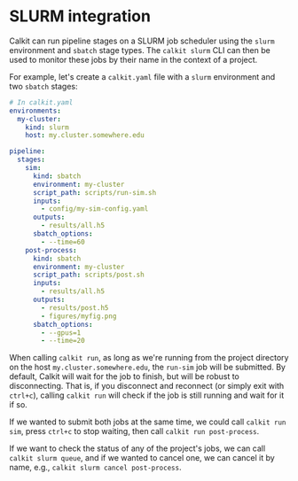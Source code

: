 # SLURM integration

Calkit can run pipeline stages on a SLURM job scheduler
using the `slurm` environment and `sbatch` stage types.
The `calkit slurm` CLI can then be used to monitor these jobs
by their name in the context
of a project.

For example, let's create a `calkit.yaml` file with a `slurm` environment
and two `sbatch` stages:

```yaml
# In calkit.yaml
environments:
  my-cluster:
    kind: slurm
    host: my.cluster.somewhere.edu

pipeline:
  stages:
    sim:
      kind: sbatch
      environment: my-cluster
      script_path: scripts/run-sim.sh
      inputs:
        - config/my-sim-config.yaml
      outputs:
        - results/all.h5
      sbatch_options:
        - --time=60
    post-process:
      kind: sbatch
      environment: my-cluster
      script_path: scripts/post.sh
      inputs:
        - results/all.h5
      outputs:
        - results/post.h5
        - figures/myfig.png
      sbatch_options:
        - --gpus=1
        - --time=20
```

When calling `calkit run`, as long as we're running from the project
directory on the host
`my.cluster.somewhere.edu`,
the `run-sim` job will be submitted.
By default, Calkit will wait for the job to finish, but will be robust
to disconnecting.
That is, if you disconnect and reconnect (or simply exit with `ctrl+c`),
calling `calkit run` will check if the job is still running and wait
for it if so.

If we wanted to submit both jobs at the same time, we could call
`calkit run sim`, press `ctrl+c` to stop waiting,
then call `calkit run post-process`.

If we want to check the status of any of the project's jobs, we can
call `calkit slurm queue`,
and if we wanted to cancel one,
we can cancel it by name, e.g.,
`calkit slurm cancel post-process`.
